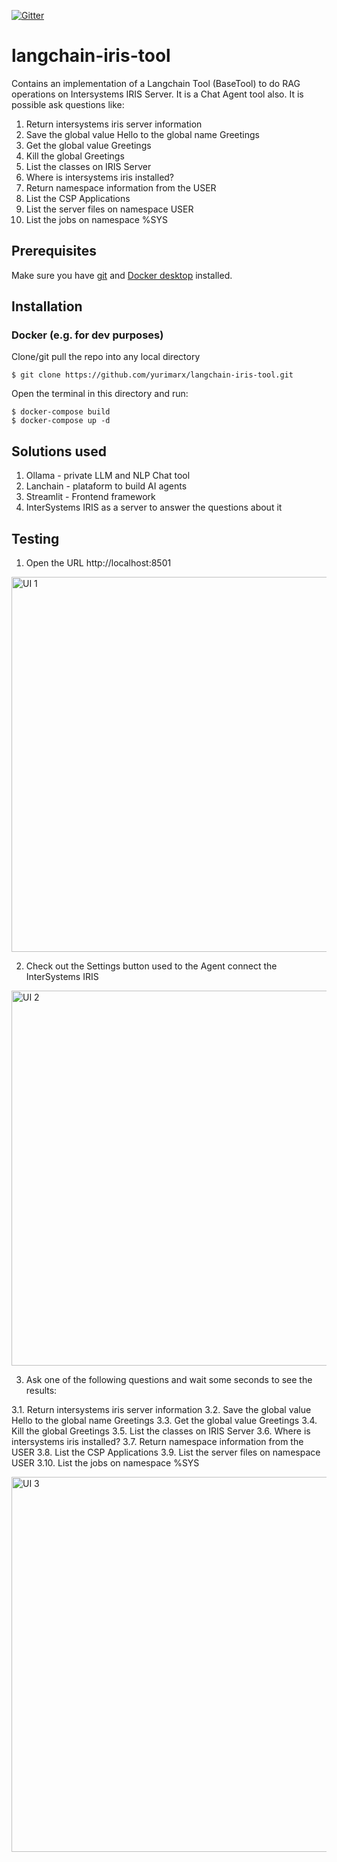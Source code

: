  [![Gitter](https://img.shields.io/badge/Available%20on-Intersystems%20Open%20Exchange-00b2a9.svg)](https://openexchange.intersystems.com/package/langchain-iris-tool)
 
# langchain-iris-tool
Contains an implementation of a Langchain Tool (BaseTool) to do RAG operations on Intersystems IRIS Server. 
It is a Chat Agent tool also. It is possible ask questions like:

1. Return intersystems iris server information
2. Save the global value Hello to the global name Greetings
3. Get the global value Greetings
4. Kill the global Greetings
5. List the classes on IRIS Server
6. Where is intersystems iris installed?
7. Return namespace information from the USER
8. List the CSP Applications
9. List the server files on namespace USER
10. List the jobs on namespace %SYS

## Prerequisites
Make sure you have [git](https://git-scm.com/book/en/v2/Getting-Started-Installing-Git) and [Docker desktop](https://www.docker.com/products/docker-desktop) installed.

## Installation

### Docker (e.g. for dev purposes)

Clone/git pull the repo into any local directory

```
$ git clone https://github.com/yurimarx/langchain-iris-tool.git
```

Open the terminal in this directory and run:

```
$ docker-compose build
$ docker-compose up -d
```

## Solutions used

1. Ollama - private LLM and NLP Chat tool
2. Lanchain - plataform to build AI agents
3. Streamlit - Frontend framework
4. InterSystems IRIS as a server to answer the questions about it

## Testing

1. Open the URL http://localhost:8501
<img width="600" alt="UI 1" src="https://github.com/yurimarx/langchain-iris-tool/blob/defa15664fe741933f98e4bddb572549097d2793/images/ui-1.png">

2. Check out the Settings button used to the Agent connect the InterSystems IRIS
<img width="600" alt="UI 2" src="https://github.com/yurimarx/langchain-iris-tool/blob/3fc992075ebe0fcd30741014be7187f57321a4c0/images/ui-2.png">

3. Ask one of the following questions and wait some seconds to see the results:

3.1. Return intersystems iris server information
3.2. Save the global value Hello to the global name Greetings
3.3. Get the global value Greetings
3.4. Kill the global Greetings
3.5. List the classes on IRIS Server
3.6. Where is intersystems iris installed?
3.7. Return namespace information from the USER
3.8. List the CSP Applications
3.9. List the server files on namespace USER
3.10. List the jobs on namespace %SYS

<img width="600" alt="UI 3" src="https://github.com/yurimarx/langchain-iris-tool/blob/3fc992075ebe0fcd30741014be7187f57321a4c0/images/ui-3.png">